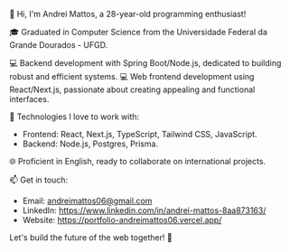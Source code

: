👋 Hi, I'm Andrei Mattos, a 28-year-old programming enthusiast!

🎓 Graduated in Computer Science from the Universidade Federal da Grande Dourados - UFGD.

💻 Backend development with Spring Boot/Node.js, dedicated to building robust and efficient systems.
💻 Web frontend development using React/Next.js, passionate about creating appealing and functional interfaces.

🚀 Technologies I love to work with:
- Frontend: React, Next.js, TypeScript, Tailwind CSS, JavaScript.
- Backend: Node.js, Postgres, Prisma.

🌐 Proficient in English, ready to collaborate on international projects.

📫 Get in touch:
- Email: andreimattos06@gmail.com
- LinkedIn: https://www.linkedin.com/in/andrei-mattos-8aa873163/
- Website: https://portfolio-andreimattos06.vercel.app/

Let's build the future of the web together! 🤝
